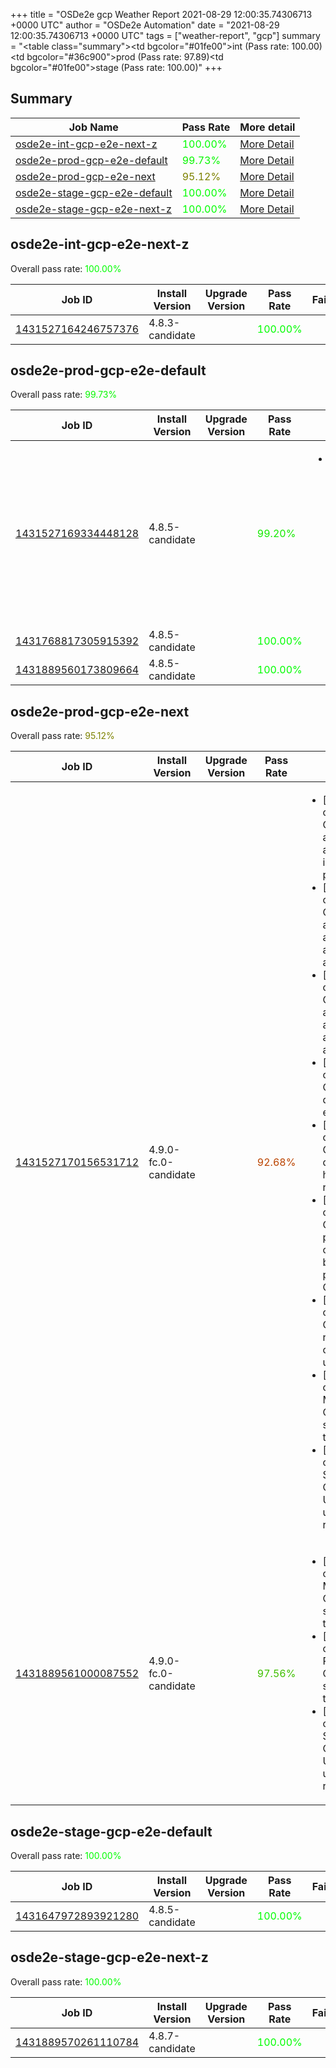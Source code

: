 +++
title = "OSDe2e gcp Weather Report 2021-08-29 12:00:35.74306713 +0000 UTC"
author = "OSDe2e Automation"
date = "2021-08-29 12:00:35.74306713 +0000 UTC"
tags = ["weather-report", "gcp"]
summary = "<table class=\"summary\"><tr><td bgcolor=\"#01fe00\"></td><td>int (Pass rate: 100.00)</td></tr><tr><td bgcolor=\"#36c900\"></td><td>prod (Pass rate: 97.89)</td></tr><tr><td bgcolor=\"#01fe00\"></td><td>stage (Pass rate: 100.00)</td></tr></table>"
+++
## Summary

| Job Name | Pass Rate | More detail |
|----------|-----------|-------------|
|[osde2e-int-gcp-e2e-next-z](https://prow.ci.openshift.org/?job=osde2e-int-gcp-e2e-next-z)| <span style="color:#01fe00;">100.00%</span>|[More Detail](#osde2e-int-gcp-e2e-next-z)|
|[osde2e-prod-gcp-e2e-default](https://prow.ci.openshift.org/?job=osde2e-prod-gcp-e2e-default)| <span style="color:#07f800;">99.73%</span>|[More Detail](#osde2e-prod-gcp-e2e-default)|
|[osde2e-prod-gcp-e2e-next](https://prow.ci.openshift.org/?job=osde2e-prod-gcp-e2e-next)| <span style="color:#7d8200;">95.12%</span>|[More Detail](#osde2e-prod-gcp-e2e-next)|
|[osde2e-stage-gcp-e2e-default](https://prow.ci.openshift.org/?job=osde2e-stage-gcp-e2e-default)| <span style="color:#01fe00;">100.00%</span>|[More Detail](#osde2e-stage-gcp-e2e-default)|
|[osde2e-stage-gcp-e2e-next-z](https://prow.ci.openshift.org/?job=osde2e-stage-gcp-e2e-next-z)| <span style="color:#01fe00;">100.00%</span>|[More Detail](#osde2e-stage-gcp-e2e-next-z)|



## osde2e-int-gcp-e2e-next-z

Overall pass rate: <span style="color:#01fe00;">100.00%</span>

| Job ID | Install Version | Upgrade Version | Pass Rate | Failures |
|--------|-----------------|-----------------|-----------|----------|
[1431527164246757376](https://prow.ci.openshift.org/view/gs/origin-ci-test/logs/osde2e-int-gcp-e2e-next-z/1431527164246757376) | 4.8.3-candidate |  | <span style="color:#01fe00;">100.00%</span>|



## osde2e-prod-gcp-e2e-default

Overall pass rate: <span style="color:#07f800;">99.73%</span>

| Job ID | Install Version | Upgrade Version | Pass Rate | Failures |
|--------|-----------------|-----------------|-----------|----------|
[1431527169334448128](https://prow.ci.openshift.org/view/gs/origin-ci-test/logs/osde2e-prod-gcp-e2e-default/1431527169334448128) | 4.8.5-candidate |  | <span style="color:#15ea00;">99.20%</span>|<ul><li>[install] [Suite: operators] [OSD] RBAC Operator Operator Upgrade should upgrade from the replaced version</li></ul>
[1431768817305915392](https://prow.ci.openshift.org/view/gs/origin-ci-test/logs/osde2e-prod-gcp-e2e-default/1431768817305915392) | 4.8.5-candidate |  | <span style="color:#01fe00;">100.00%</span>|
[1431889560173809664](https://prow.ci.openshift.org/view/gs/origin-ci-test/logs/osde2e-prod-gcp-e2e-default/1431889560173809664) | 4.8.5-candidate |  | <span style="color:#01fe00;">100.00%</span>|



## osde2e-prod-gcp-e2e-next

Overall pass rate: <span style="color:#7d8200;">95.12%</span>

| Job ID | Install Version | Upgrade Version | Pass Rate | Failures |
|--------|-----------------|-----------------|-----------|----------|
[1431527170156531712](https://prow.ci.openshift.org/view/gs/origin-ci-test/logs/osde2e-prod-gcp-e2e-next/1431527170156531712) | 4.9.0-fc.0-candidate |  | <span style="color:#bb4400;">92.68%</span>|<ul><li>[install] [Suite: operators] CloudIngressOperator apischeme apischemes CR instance must be present on cluster</li><li>[install] [Suite: operators] CloudIngressOperator apischeme cluster admin should be allowed to manage apischemes CR</li><li>[install] [Suite: operators] CloudIngressOperator apischeme dedicated admin should not be allowed to manage apischemes CR</li><li>[install] [Suite: operators] CloudIngressOperator deployment should exist</li><li>[install] [Suite: operators] CloudIngressOperator deployment should have all desired replicas ready</li><li>[install] [Suite: operators] CloudIngressOperator publishingstrategies cluster admin should be allowed to manage publishingstrategies CR</li><li>[install] [Suite: operators] CloudIngressOperator rh-api-test cidr block changes should updated the service</li><li>[install] [Suite: operators] [OSD] Must Gather Operator Operator Upgrade should upgrade from the replaced version</li><li>[install] [Suite: operators] [OSD] Splunk Forwarder Operator Operator Upgrade should upgrade from the replaced version</li></ul>
[1431889561000087552](https://prow.ci.openshift.org/view/gs/origin-ci-test/logs/osde2e-prod-gcp-e2e-next/1431889561000087552) | 4.9.0-fc.0-candidate |  | <span style="color:#3fc000;">97.56%</span>|<ul><li>[install] [Suite: operators] [OSD] Must Gather Operator Operator Upgrade should upgrade from the replaced version</li><li>[install] [Suite: operators] [OSD] RBAC Operator Operator Upgrade should upgrade from the replaced version</li><li>[install] [Suite: operators] [OSD] Splunk Forwarder Operator Operator Upgrade should upgrade from the replaced version</li></ul>



## osde2e-stage-gcp-e2e-default

Overall pass rate: <span style="color:#01fe00;">100.00%</span>

| Job ID | Install Version | Upgrade Version | Pass Rate | Failures |
|--------|-----------------|-----------------|-----------|----------|
[1431647972893921280](https://prow.ci.openshift.org/view/gs/origin-ci-test/logs/osde2e-stage-gcp-e2e-default/1431647972893921280) | 4.8.5-candidate |  | <span style="color:#01fe00;">100.00%</span>|



## osde2e-stage-gcp-e2e-next-z

Overall pass rate: <span style="color:#01fe00;">100.00%</span>

| Job ID | Install Version | Upgrade Version | Pass Rate | Failures |
|--------|-----------------|-----------------|-----------|----------|
[1431889570261110784](https://prow.ci.openshift.org/view/gs/origin-ci-test/logs/osde2e-stage-gcp-e2e-next-z/1431889570261110784) | 4.8.7-candidate |  | <span style="color:#01fe00;">100.00%</span>|




